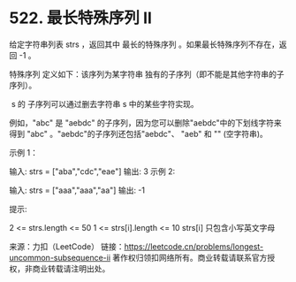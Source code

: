 # 522. 最长特殊序列 II

给定字符串列表 strs ，返回其中 最长的特殊序列 。如果最长特殊序列不存在，返回 -1 。

特殊序列 定义如下：该序列为某字符串 独有的子序列（即不能是其他字符串的子序列）。

 s 的 子序列可以通过删去字符串 s 中的某些字符实现。

例如，"abc" 是 "aebdc" 的子序列，因为您可以删除"aebdc"中的下划线字符来得到 "abc" 。"aebdc"的子序列还包括"aebdc"、 "aeb" 和 "" (空字符串)。
 

示例 1：

输入: strs = ["aba","cdc","eae"]
输出: 3
示例 2:

输入: strs = ["aaa","aaa","aa"]
输出: -1
 

提示:

2 <= strs.length <= 50
1 <= strs[i].length <= 10
strs[i] 只包含小写英文字母

来源：力扣（LeetCode）
链接：https://leetcode.cn/problems/longest-uncommon-subsequence-ii
著作权归领扣网络所有。商业转载请联系官方授权，非商业转载请注明出处。